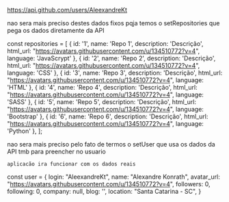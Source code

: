 https://api.github.com/users/AleexandreKt



nao sera mais preciso destes dados fixos pqja temos o setRepositories que pega os dados diretamente da API

  const repositories = [
    {
      id: '1',
      name: 'Repo 1',
      description: 'Descrição',
      html_url: "https://avatars.githubusercontent.com/u/134510772?v=4",
      language: 'JavaScrypt'
    },
    {
      id: '2',
      name: 'Repo 2',
      description: 'Descrição',
      html_url: "https://avatars.githubusercontent.com/u/134510772?v=4",
      language: 'CSS'
    },
    {
      id: '3',
      name: 'Repo 3',
      description: 'Descrição',
      html_url: "https://avatars.githubusercontent.com/u/134510772?v=4",
      language: 'HTML'
    },
    {
      id: '4',
      name: 'Repo 4',
      description: 'Descrição',
      html_url: "https://avatars.githubusercontent.com/u/134510772?v=4",
      language: 'SASS'
    },
    {
      id: '5',
      name: 'Repo 5',
      description: 'Descrição',
      html_url: "https://avatars.githubusercontent.com/u/134510772?v=4",
      language: 'Bootstrap'
    },
    {
      id: '6',
      name: 'Repo 6',
      description: 'Descrição',
      html_url: "https://avatars.githubusercontent.com/u/134510772?v=4",
      language: 'Python'
    },
  ];



nao sera mais preciso pelo fato de termos o setUser que usa os dados da API tmb para preencher no usuario

    aplicacão ira funcionar com os dados reais
  const user = {
    login: "AleexandreKt",
    name: "Alexandre Konrath",
    avatar_url: "https://avatars.githubusercontent.com/u/134510772?v=4",
    followers: 0,
    following: 0,
    company: null,
    blog: '',
    location: "Santa Catarina - SC",
  }
